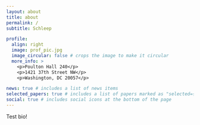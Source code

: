 ```yaml
---
layout: about
title: about
permalink: /
subtitle: Schleep

profile:
  align: right
  image: prof_pic.jpg
  image_circular: false # crops the image to make it circular
  more_info: >
    <p>Poulton Hall 240</p>
    <p>1421 37th Street NW</p>
    <p>Washington, DC 20057</p>

news: true # includes a list of news items
selected_papers: true # includes a list of papers marked as "selected={true}"
social: true # includes social icons at the bottom of the page
---
```


Test bio!
